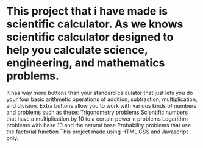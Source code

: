 # This project that i have made is scientific calculator. As we knows scientific calculator designed to help you calculate science, engineering, and mathematics problems.
It has way more buttons than your standard calculator that just lets you do your four basic arithmetic operations of addition, subtraction, multiplication, and division.
Extra buttons allow you to work with various kinds of numbers and problems such as these:
Trigonometry problems
Scientific numbers that have a multiplication by 10 to a certain power
π problems
Logarithm problems with base 10 and the natural base
Probability problems that use the factorial function
This project made using HTML,CSS and Javascript only.

